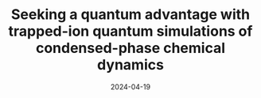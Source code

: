 ---
title: "Seeking a quantum advantage with trapped-ion quantum simulations of condensed-phase chemical dynamics"
collection: publications
permalink: /publication/2023-05-04-Chemical
excerpt: "Analog-quantum simulation derived from tracking the evolution of trapped-ion systems holds the potential to simulate molecular quantum dynamics that is beyond the reach of classical-digital strategies. This Review explores the prospects for developing this quantum advantage."
date: 2024-04-19
venue: 'Nature Reviews Chemistry'
paperno: ''
authors: '<b>MK</b>, H. Nuomin, S.N. Chowdhury, J.L. Yuly, K. Sun, J. Whitlow, J. Valdiviezo, Z. Zhang, P. Zhang, D.N. Beratan, K.R. Brown,'
paperurl: 'https://www.nature.com/articles/s41570-024-00595-1'
arXiv: 'arXiv:2305.03156'
arXivurl: 'https://arxiv.org/abs/2305.03156'
talk: "Accepted talk at the 23rd Asian Quantum Information Science Conference (AQIS23), Seoul"
talktoken: "Seminar"
talkurl: 'https://youtu.be/iOTh1hngSzA?si=grBQzJaRsskpLLZM'
highlight: True
---